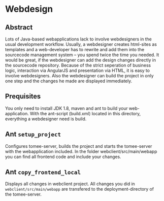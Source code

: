 
# Webdesign

## Abstract
Lots of Java-based webapplications lack to involve webdesigners in the usual development workflow. Usually, a webdesigner creates html-sites as templates and a web-developer has to rewrite and add them into the sourcecode management system – you spend twice the time you needed. It would be great, if the webdesigner can add the design changes directly in the sourcecode repository. Because of the strict seperation of business logic, interaction via AngularJS and presentation via HTML, it is easy to involve webdesigners. Also the webdesigner can build the project in only one step and the changes he made are displayed immediately.

## Prequisites
You only need to install JDK 1.8, maven and ant to build your web-application. With the ant-script (build.xml) located in this directory, everything a webdesigner need is build.

## Ant ```setup_project```
Configures tomee-server, builds the project and starts the tomee-server with the webapplication included.
In the folder webclient/src/main/webapp you can find all frontend code and include your changes.

## Ant ```copy_frontend_local```
Displays all changes in webclient project. All changes you did in ```webclient/src/main/webapp``` are transfered to the deployment-directory of the tomee-server.
